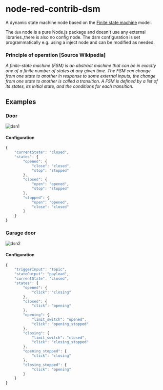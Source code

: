 # node-red-contrib-dsm
A dynamic state machine node based on the [Finite state machine](https://en.wikipedia.org/wiki/Finite-state_machine) model.

The `dsm` node is a pure Node.js package and doesn't use any external libraries.,there is also no config node. The dsm configuration is set programmatically e.g. using a inject node and can be modified as needed. 

### Principle of operation [Source Wikipedia]
*A finite-state machine (FSM) is an abstract machine that can be in exactly one of a finite number of states at any given time. The FSM can change from one state to another in response to some external inputs; the change from one state to another is called a transition. A FSM is defined by a list of its states, its initial state, and the conditions for each transition.*

##  Examples

### Door

![dsn1](https://user-images.githubusercontent.com/5056710/41049308-e9fa0dc8-69b0-11e8-8b0a-0c27109ec324.jpeg)

#### Configuration

```js
{
    "currentState": "closed",
    "states": {
        "opened": {
            "close": "closed",
            "stop": "stopped"
        },
        "closed": {
            "open": "opened",
            "stop": "stopped"
        },
        "stopped": {
            "open": "opened",
            "close": "closed"
        }
    }
}
```

### Garage door

![dsn2](https://user-images.githubusercontent.com/5056710/41049656-b68dd748-69b1-11e8-820b-84ff3c9015c3.jpeg)

#### Configuration

```js
{
    "triggerInput": "topic",
    "stateOutput": "payload",
    "currentState": "closed",
    "states": {
        "opened": {
            "click": "closing"
        },
        "closed": {
            "click": "opening"
        },
        "opening": {
            "limit_switch": "opened",
            "click": "opening_stopped"
        },
        "closing": {
            "limit_switch": "closed",
            "click": "closing_stopped"
        },
        "opening_stopped": {
            "click": "closing"
        },
        "closing_stopped": {
            "click": "opening"
        }
    }
}
```

